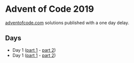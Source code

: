 # Advent of Code 2019

[adventofcode.com](adventofcode.com) solutions published with a one day delay.

## Days
* Day 1 ([part 1](day1/1_1.cpp) - [part 2](day1/1_2.cpp))
* Day 1 ([part 1](day2/2_1.cpp) - [part 2](day2/2_2.cpp))
